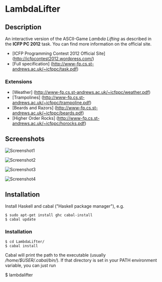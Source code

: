 # LambdaLifter

## Description
An interactive version of the ASCII-Game *Lambda Lifting* as described in the **ICFP PC 2012** task.
You can find more information on the official site.

- [ICFP Programming Contest 2012 Official Site] (http://icfpcontest2012.wordpress.com/)
- [Full specification] (http://www-fp.cs.st-andrews.ac.uk/~icfppc/task.pdf)

### Extensions

- [Weather] (http://www-fp.cs.st-andrews.ac.uk/~icfppc/weather.pdf)
- [Trampolines] (http://www-fp.cs.st-andrews.ac.uk/~icfppc/trampoline.pdf)
- [Beards and Razors] (http://www-fp.cs.st-andrews.ac.uk/~icfppc/beards.pdf)
- [Higher Order Rocks] (http://www-fp.cs.st-andrews.ac.uk/~icfppc/horocks.pdf)

## Screenshots

![Screenshot1](http://cloud.github.com/downloads/UlfS/LambdaLifter/ll4.png "Screenshot1")

![Screenshot2](http://cloud.github.com/downloads/UlfS/LambdaLifter/ll5.png "Screenshot2")

![Screenshot3](http://cloud.github.com/downloads/UlfS/LambdaLifter/ll2.png "Screenshot3")

![Screenshot4](http://cloud.github.com/downloads/UlfS/LambdaLifter/ll0.png "Screenshot4")

## Installation
Install Haskell and cabal ("Haskell package manager"), e.g.

    $ sudo apt-get install ghc cabal-install
    $ cabal update

### Installation

    $ cd LambdaLifter/
    $ cabal install

Cabal will print the path to the executable (usually */home/$USER/.cabal/bin/*).
If that directory is set in your PATH environment variable, you can just run

  $ lambdalifter